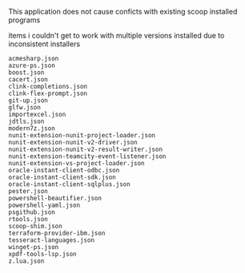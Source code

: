 This application does not cause conficts with existing scoop installed programs

items i couldn't get to work with multiple versions installed due to inconsistent installers

```
acmesharp.json
azure-ps.json
boost.json
cacert.json
clink-completions.json
clink-flex-prompt.json
git-up.json
glfw.json
importexcel.json
jdtls.json
modern7z.json
nunit-extension-nunit-project-loader.json
nunit-extension-nunit-v2-driver.json
nunit-extension-nunit-v2-result-writer.json
nunit-extension-teamcity-event-listener.json
nunit-extension-vs-project-loader.json
oracle-instant-client-odbc.json
oracle-instant-client-sdk.json
oracle-instant-client-sqlplus.json
pester.json
powershell-beautifier.json
powershell-yaml.json
psgithub.json
rtools.json
scoop-shim.json
terraform-provider-ibm.json
tesseract-languages.json
winget-ps.json
xpdf-tools-lsp.json
z.lua.json
```
